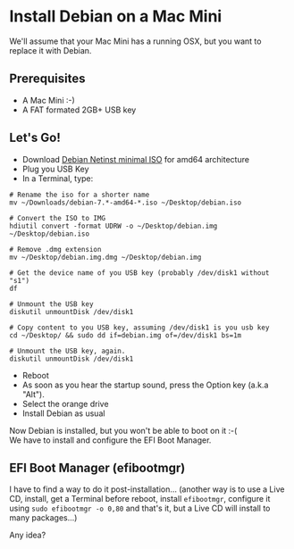# Install Debian on a Mac Mini

We'll assume that your Mac Mini has a running OSX, but you want to replace it with Debian.  

## Prerequisites

* A Mac Mini :-)
* A FAT formated 2GB+ USB key

## Let's Go!

* Download [Debian Netinst minimal ISO](https://www.debian.org/CD/netinst/index.en.html) for amd64 architecture
* Plug you USB Key
* In a Terminal, type:

```
# Rename the iso for a shorter name
mv ~/Downloads/debian-7.*-amd64-*.iso ~/Desktop/debian.iso

# Convert the ISO to IMG
hdiutil convert -format UDRW -o ~/Desktop/debian.img ~/Desktop/debian.iso

# Remove .dmg extension
mv ~/Desktop/debian.img.dmg ~/Desktop/debian.img

# Get the device name of you USB key (probably /dev/disk1 without "s1")
df

# Unmount the USB key
diskutil unmountDisk /dev/disk1

# Copy content to you USB key, assuming /dev/disk1 is you usb key
cd ~/Desktop/ && sudo dd if=debian.img of=/dev/disk1 bs=1m

# Unmount the USB key, again.
diskutil unmountDisk /dev/disk1
```

* Reboot
* As soon as you hear the startup sound, press the Option key (a.k.a "Alt").
* Select the orange drive 
* Install Debian as usual

Now Debian is installed, but you won't be able to boot on it :-(  
We have to install and configure the EFI Boot Manager.  

## EFI Boot Manager (efibootmgr)

I have to find a way to do it post-installation... (another way is to use a Live CD, install, get a Terminal before reboot, install `efibootmgr`, configure it using `sudo efibootmgr -o 0,80` and that's it, but a Live CD will install to many packages...)

Any idea?
